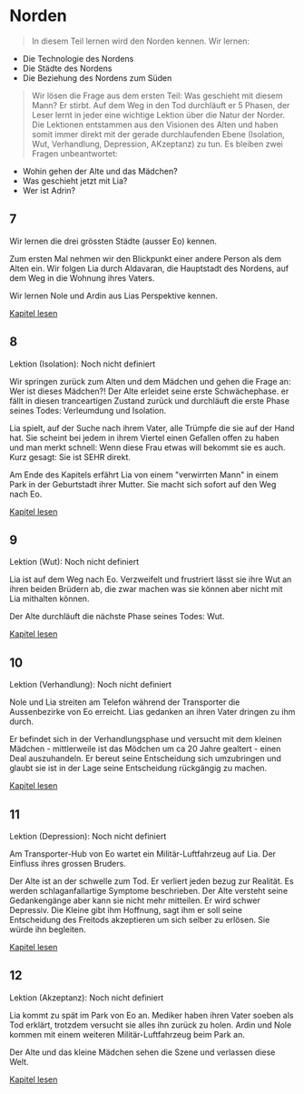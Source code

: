 # Norden
> In diesem Teil lernen wird den Norden kennen. Wir lernen:
* Die Technologie des Nordens 
* Die Städte des Nordens
* Die Beziehung des Nordens zum Süden
> Wir lösen die Frage aus dem ersten Teil: Was geschieht mit diesem Mann? Er stirbt. Auf dem Weg in den Tod durchläuft er 5 Phasen, der Leser lernt in jeder eine wichtige Lektion über die Natur der Norder. Die Lektionen entstammen aus den Visionen des Alten und haben somit immer direkt mit der gerade durchlaufenden Ebene (Isolation, Wut, Verhandlung, Depression, AKzeptanz) zu tun. Es bleiben zwei Fragen unbeantwortet:

* Wohin gehen der Alte und das Mädchen?
* Was geschieht jetzt mit Lia?
* Wer ist Adrin?

## 7

Wir lernen die drei grössten Städte (ausser Eo) kennen.

Zum ersten Mal nehmen wir den Blickpunkt einer andere Person als dem Alten ein. Wir folgen Lia durch Aldavaran, die Hauptstadt des Nordens, auf dem Weg in die Wohnung ihres Vaters.

Wir lernen Nole und Ardin aus Lias Perspektive kennen.


[Kapitel lesen](norden/7.md)

## 8
Lektion (Isolation): Noch nicht definiert

Wir springen zurück zum Alten und dem Mädchen und gehen die Frage an: Wer ist dieses Mädchen?! Der Alte erleidet seine erste Schwächephase. er fällt in diesen tranceartigen Zustand zurück und durchläuft die erste Phase seines Todes: Verleumdung und Isolation.

Lia spielt, auf der Suche nach ihrem Vater, alle Trümpfe die sie auf der Hand hat. Sie scheint bei jedem in ihrem Viertel einen Gefallen offen zu haben und man merkt schnell: Wenn diese Frau etwas will bekommt sie es auch. Kurz gesagt: Sie ist SEHR direkt.

Am Ende des Kapitels erfährt Lia von einem "verwirrten Mann" in einem Park in der Geburtstadt ihrer Mutter. Sie macht sich sofort auf den Weg nach Eo.

[Kapitel lesen](norden/8.md)

## 9
Lektion (Wut): Noch nicht definiert

Lia ist auf dem Weg nach Eo. Verzweifelt und frustriert lässt sie ihre Wut an ihren beiden Brüdern ab, die zwar machen was sie können aber nicht mit Lia mithalten können.

Der Alte durchläuft die nächste Phase seines Todes: Wut.

[Kapitel lesen](norden/9.md)

## 10
Lektion (Verhandlung): Noch nicht definiert

Nole und Lia streiten am Telefon während der Transporter die Aussenbezirke von Eo erreicht. Lias gedanken an ihren Vater dringen zu ihm durch.

Er befindet sich in der Verhandlungsphase und versucht mit dem kleinen Mädchen - mittlerweile ist das Mödchen um ca 20 Jahre gealtert - einen Deal auszuhandeln. Er bereut seine Entscheidung sich umzubringen und glaubt sie ist in der Lage seine Entscheidung rückgängig zu machen.

[Kapitel lesen](norden/10.md)

## 11
Lektion (Depression): Noch nicht definiert

Am Transporter-Hub von Eo wartet ein Militär-Luftfahrzeug auf Lia. Der Einfluss ihres grossen Bruders.

Der Alte ist an der schwelle zum Tod. Er verliert jeden bezug zur Realität. Es werden schlaganfallartige Symptome beschrieben. Der Alte versteht seine Gedankengänge aber kann sie nicht mehr mitteilen. Er wird schwer Depressiv. Die Kleine gibt ihm Hoffnung, sagt ihm er soll seine Entscheidung des Freitods akzeptieren um sich selber zu erlösen. Sie würde ihn begleiten.

[Kapitel lesen](norden/11.md)

## 12
Lektion (Akzeptanz): Noch nicht definiert

Lia kommt zu spät im Park von Eo an. Mediker haben ihren Vater soeben als Tod erklärt, trotzdem versucht sie alles ihn zurück zu holen. Ardin und Nole kommen mit einem weiteren Militär-Luftfahrzeug beim Park an.

Der Alte und das kleine Mädchen sehen die Szene und verlassen diese Welt.

[Kapitel lesen](norden/12.md)
